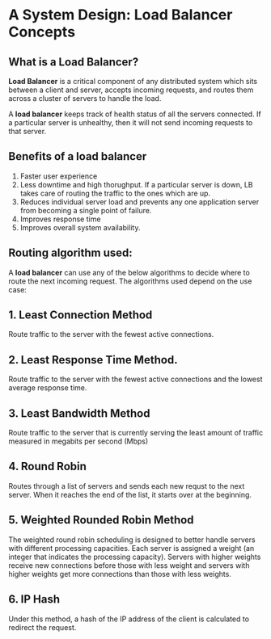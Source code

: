 # A System Design: Load Balancer Concepts

## What is a Load Balancer?
__Load Balancer__ is a critical component of any distributed system which sits between a client and server, accepts incoming requests, and routes them across a cluster of servers to handle the load.

A __load balancer__ keeps track of health status of all the servers connected. If a particular server is unhealthy, then it will not send incoming requests  to that server.

## Benefits of a load balancer
1. Faster user experience
2. Less downtime and high thorughput. If a particular server is down, LB takes care of routing the traffic to the ones which are up.
3. Reduces individual server load and prevents any one application server from becoming a single point of failure.
4. Improves response time
5.  Improves overall system availability.

## Routing algorithm used:
A __load balancer__ can use any of the below algorithms to decide where to route the next incoming request. The algorithms used depend on the use case:

## 1. Least Connection Method
Route traffic to the server with the fewest active connections.
## 2. Least Response Time Method.
Route traffic to the server with the fewest active connections and the lowest average response time.
## 3. Least Bandwidth Method
Route traffic to the server that is currently serving the least amount of traffic measured in megabits per second (Mbps)
## 4. Round Robin
Routes through a list of servers and sends each new requst to the next server. When it reaches the end of the list, it starts over at the beginning.
## 5. Weighted Rounded Robin Method
The weighted round robin scheduling is designed to better handle servers with different processing capacities. Each server is assigned a weight (an integer that indicates the processing capacity). Servers with higher weights receive new connections before those with less weight and servers with higher weights get more connections than those with less weights.
## 6. IP Hash
Under this method, a hash of the IP address of the client is calculated to redirect the request.